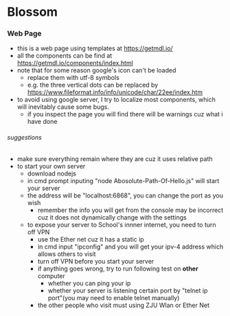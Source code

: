 # Blossom

### Web Page
- this is a web page using templates at https://getmdl.io/
- all the components can be find at https://getmdl.io/components/index.html
- note that for some reason google's icon can't be loaded
  - replace them with utf-8 symbols
  - e.g. the three vertical dots can be replaced by https://www.fileformat.info/info/unicode/char/22ee/index.htm
- to avoid using google server, I try to localize most components, which will inevitably cause some bugs.
  - if you inspect the page you will find there will be warnings cuz what i have done
###### suggestions
- make sure everything remain where they are cuz it uses relative path
- to start your own server
  - download nodejs
  - in cmd prompt inputing "node Abosolute\-Path\-Of\-Hello.js" will start your server
  - the address will be "localhost:6868", you can change the port as you wish
    - remember the info you will get from the console may be incorrect cuz it does not dynamically change with the settings
  - to expose your server to School's innner internet, you need to turn off VPN
    - use the Ether net cuz it has a static ip
    - in cmd input "ipconfig" and you will get your ipv-4 address which allows others to visit
    - turn off VPN before you start your server
    - if anything goes wrong, try to run following test on **other** computer
      - whether you can ping your ip
      - whether your server is listening certain port by "telnet ip port"(you may need to enable telnet manually)
    - the other people who visit must using ZJU Wlan or Ether Net
